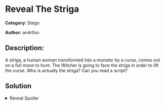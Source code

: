 # Reveal The Striga
**Category:** Stego

**Author:** andr0sn

## Description:
A striga, a human woman transformed into a monster by a curse, comes out on a full moon to hunt.
The Witcher is going to face the striga in order to lift the curse. Who is actually the striga? Can you read a script?  

## Solution
<details>
 <summary>Reveal Spoiler</summary>

There is a Python script inside "reveal_the_striga.jpg", which can be retrieved with the following tool: [Steghide](https://github.com/StefanoDeVuono/steghide). 

The flag can be easily retrieved with a minor mod (or not) on the script.

`CCSC{Pr1nc3ss_Adda_Th3_Wh1t3!}`

</details>
